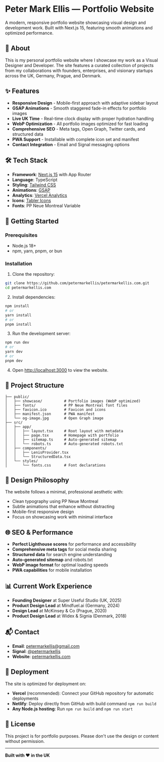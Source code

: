 # Peter Mark Ellis — Portfolio Website

A modern, responsive portfolio website showcasing visual design and development work. Built with Next.js 15, featuring smooth animations and optimized performance.

## 🎯 About

This is my personal portfolio website where I showcase my work as a Visual Designer and Developer. The site features a curated collection of projects from my collaborations with founders, enterprises, and visionary startups across the UK, Germany, Prague, and Denmark.

## ✨ Features

- **Responsive Design** - Mobile-first approach with adaptive sidebar layout
- **GSAP Animations** - Smooth staggered fade-in effects for portfolio images  
- **Live UK Time** - Real-time clock display with proper hydration handling
- **WebP Optimization** - All portfolio images optimized for fast loading
- **Comprehensive SEO** - Meta tags, Open Graph, Twitter cards, and structured data
- **PWA Support** - Installable with complete icon set and manifest
- **Contact Integration** - Email and Signal messaging options

## 🛠 Tech Stack

- **Framework**: [Next.js 15](https://nextjs.org) with App Router
- **Language**: TypeScript
- **Styling**: [Tailwind CSS](https://tailwindcss.com)
- **Animations**: [GSAP](https://greensock.com/gsap)
- **Analytics**: [Vercel Analytics](https://vercel.com/analytics)
- **Icons**: [Tabler Icons](https://tabler-icons.io)
- **Fonts**: PP Neue Montreal Variable

## 🚀 Getting Started

### Prerequisites

- Node.js 18+ 
- npm, yarn, pnpm, or bun

### Installation

1. Clone the repository:
```bash
git clone https://github.com/petermarkellis/petermarkellis.com.git
cd petermarkellis.com
```

2. Install dependencies:
```bash
npm install
# or
yarn install
# or
pnpm install
```

3. Run the development server:
```bash
npm run dev
# or
yarn dev
# or
pnpm dev
```

4. Open [http://localhost:3000](http://localhost:3000) to view the website.

## 📁 Project Structure

```
├── public/
│   ├── showcase/          # Portfolio images (WebP optimized)
│   ├── fonts/             # PP Neue Montreal font files
│   ├── favicon.ico        # Favicon and icons
│   ├── manifest.json      # PWA manifest
│   └── og-image.jpg       # Open Graph image
├── src/
│   ├── app/
│   │   ├── layout.tsx     # Root layout with metadata
│   │   ├── page.tsx       # Homepage with portfolio
│   │   ├── sitemap.ts     # Auto-generated sitemap
│   │   └── robots.ts      # Auto-generated robots.txt
│   ├── components/
│   │   ├── LenisProvider.tsx
│   │   └── StructuredData.tsx
│   └── styles/
│       └── fonts.css      # Font declarations
```

## 🎨 Design Philosophy

The website follows a minimal, professional aesthetic with:
- Clean typography using PP Neue Montreal
- Subtle animations that enhance without distracting
- Mobile-first responsive design
- Focus on showcasing work with minimal interface

## 🌐 SEO & Performance

- **Perfect Lighthouse scores** for performance and accessibility
- **Comprehensive meta tags** for social media sharing
- **Structured data** for search engine understanding
- **Auto-generated sitemap** and robots.txt
- **WebP image format** for optimal loading speeds
- **PWA capabilities** for mobile installation

## 📊 Current Work Experience

- **Founding Designer** at Super Useful Studio (UK, 2025)
- **Product Design Lead** at Mindfuel.ai (Germany, 2024)  
- **Design Lead** at McKinsey & Co (Prague, 2020)
- **Product Design Lead** at Widex & Signia (Denmark, 2018)

## 📬 Contact

- **Email**: [petermarkellis@gmail.com](mailto:petermarkellis@gmail.com?subject=Project%20Inquiry)
- **Signal**: [@petermarkellis](https://signal.me/#eu/petermarkellis)
- **Website**: [petermarkellis.com](https://petermarkellis.com)

## 🚀 Deployment

The site is optimized for deployment on:

- **Vercel** (recommended): Connect your GitHub repository for automatic deployments
- **Netlify**: Deploy directly from GitHub with build command `npm run build`
- **Any Node.js hosting**: Run `npm run build` and `npm run start`

## 📝 License

This project is for portfolio purposes. Please don't use the design or content without permission.

---

**Built with ❤️ in the UK**